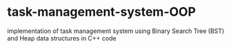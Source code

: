 # task-management-system-OOP
implementation of task management system using Binary Search Tree (BST) and Heap data structures in C++ code

